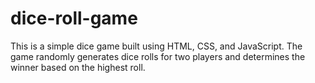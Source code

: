 # dice-roll-game
This is a simple dice game built using HTML, CSS, and JavaScript. The game randomly generates dice rolls for two players and determines the winner based on the highest roll.
